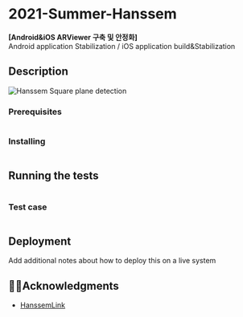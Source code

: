 # 2021-Summer-Hanssem

**[Android&iOS ARViewer 구축 및 안정화]**  
Android application Stabilization / iOS application build&Stabilization

## Description
![Hanssem Square plane detection](/image/1.PNG)


### Prerequisites 

```

```

### Installing 

```

```

## Running the tests 



```

```

### Test case

```

```

## Deployment 

Add additional notes about how to deploy this on a live system 




## 🤝🏻Acknowledgments

* [HanssemLink](https://github.com/ddllttmmddwwnnAccount)
